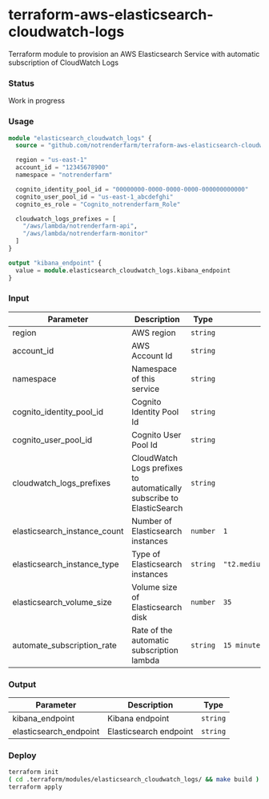 # terraform-aws-elasticsearch-cloudwatch-logs
Terraform module to provision an AWS Elasticsearch Service with automatic subscription of CloudWatch Logs

### Status

Work in progress

### Usage

```terraform
module "elasticsearch_cloudwatch_logs" {
  source = "github.com/notrenderfarm/terraform-aws-elasticsearch-cloudwatch-logs"

  region = "us-east-1"
  account_id = "12345678900"
  namespace = "notrenderfarm"

  cognito_identity_pool_id = "00000000-0000-0000-0000-000000000000"
  cognito_user_pool_id = "us-east-1_abcdefghi"
  cognito_es_role = "Cognito_notrenderfarm_Role"

  cloudwatch_logs_prefixes = [
    "/aws/lambda/notrenderfarm-api", 
    "/aws/lambda/notrenderfarm-monitor"
  ]
}

output "kibana_endpoint" {
  value = module.elasticsearch_cloudwatch_logs.kibana_endpoint
}
```

### Input

| Parameter | Description | Type | Default | 
| --------- | ----------- | ---- | ------- | 
| region    | AWS region | `string` |
| account_id    | AWS Account Id | `string` |  |
| namespace    | Namespace of this service | `string` |  |
| cognito_identity_pool_id    | Cognito Identity Pool Id | `string` |  |
| cognito_user_pool_id    | Cognito User Pool Id | `string` |  |
| cloudwatch_logs_prefixes    | CloudWatch Logs prefixes to automatically subscribe to ElasticSearch | `string` |  |
| elasticsearch_instance_count    | Number of Elasticsearch instances | `number` | `1` |
| elasticsearch_instance_type    | Type of Elasticsearch instances | `string` | `"t2.medium.elasticsearch"` |
| elasticsearch_volume_size    | Volume size of Elasticsearch disk | `number` | `35` |
| automate_subscription_rate    | Rate of the automatic subscription lambda | `string` | `15 minutes` |

### Output

| Parameter | Description | Type |  
| --------- | ----------- | ---- |  
| kibana_endpoint    | Kibana endpoint | `string` | 
| elasticsearch_endpoint    | Elasticsearch endpoint | `string` |  

### Deploy

```bash
terraform init
( cd .terraform/modules/elasticsearch_cloudwatch_logs/ && make build )
terraform apply
```
